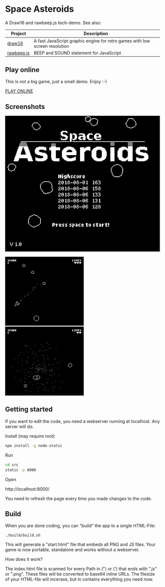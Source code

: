 # Space Asteroids

A Draw16 and rawbeep.js tech-demo. See also:

| Project                                                     | Description                                                  |
| ----------------------------------------------------------- | ------------------------------------------------------------ |
| [draw16](https://github.com/philipp-schwarz/draw16)         | A fast JavaScript graphic engine for retro games with low screen resolution |
| [rawbeep.js](https://github.com/philipp-schwarz/rawbeep.js) | BEEP and SOUND statement for JavaScript                      |

## Play online

This is not a big game, just a small demo. Enjoy :-)

[PLAY ONLINE](https://philipp-schwarz.github.io/dist/asteroids/)

## Screenshots

![](doc/screenshot1.png)



![screenshot2](doc/screenshot2.png) ![screenshot3](doc/screenshot3.png)



## Getting started

If you want to edit the code, you need a webserver running at localhost. Any server will do.

Install (may require root)

```bash
npm install -g node-static
```

Run

```bash
cd src
static -p 8000
```

Open

http://localhost:8000/

You need to refresh the page every time you made changes to the code.

## Build

When you are done coding, you can "build" the app to a single HTML-File:

```
./build/build.sh
```

This will generate a "start.html" file that embeds all PNG and JS files. Your game is now portable, standalone and works without a webserver.

How does it work?

The index.html file is scanned for every Path in (") or (') that ends with ".js" or ".png". These files will be converted to base64 inline URLs. The filesize of your HTML-file will incerase, but in contains everything you need now. 